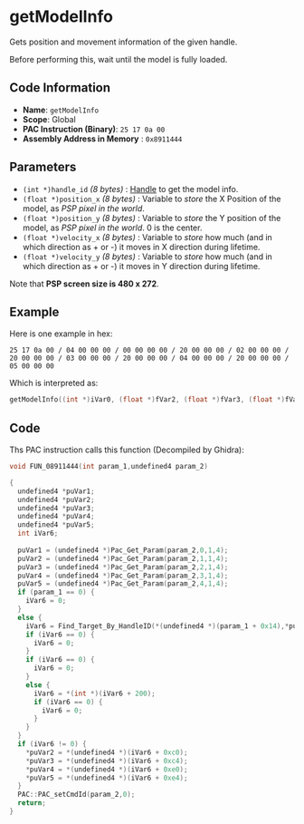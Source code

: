 # getModelInfo

Gets position and movement information of the given handle.

Before performing this, wait until the model is fully loaded.

## Code Information

- **Name**: `getModelInfo`
- **Scope**: Global
- **PAC Instruction (Binary)**: `25 17 0a 00`
- **Assembly Address in Memory** : `0x8911444`

## Parameters

- `(int *)handle_id` *(8 bytes)* : [Handle](./guide/category.md#getting-handle) to get the model info.
- `(float *)position_x` *(8 bytes)* : Variable to *store* the X Position of the model, as *PSP pixel in the world*.
- `(float *)position_y` *(8 bytes)* : Variable to *store* the Y position of the model, as *PSP pixel in the world*. 0 is the center.
- `(float *)velocity_x` *(8 bytes)* : Variable to *store* how much (and in which direction as + or -) it moves in X direction during lifetime.
- `(float *)velocity_y` *(8 bytes)* : Variable to *store* how much (and in which direction as + or -) it moves in Y direction during lifetime.

Note that **PSP screen size is 480 x 272**.

## Example

Here is one example in hex:

```25 17 0a 00 / 04 00 00 00 / 00 00 00 00 / 20 00 00 00 / 02 00 00 00 / 20 00 00 00 / 03 00 00 00 / 20 00 00 00 / 04 00 00 00 / 20 00 00 00 / 05 00 00 00```

Which is interpreted as:

```c
getModelInfo((int *)iVar0, (float *)fVar2, (float *)fVar3, (float *)fVar4, (float *)fVar5)
```

## Code

Ths PAC instruction calls this function (Decompiled by Ghidra):

```c
void FUN_08911444(int param_1,undefined4 param_2)

{
  undefined4 *puVar1;
  undefined4 *puVar2;
  undefined4 *puVar3;
  undefined4 *puVar4;
  undefined4 *puVar5;
  int iVar6;
  
  puVar1 = (undefined4 *)Pac_Get_Param(param_2,0,1,4);
  puVar2 = (undefined4 *)Pac_Get_Param(param_2,1,1,4);
  puVar3 = (undefined4 *)Pac_Get_Param(param_2,2,1,4);
  puVar4 = (undefined4 *)Pac_Get_Param(param_2,3,1,4);
  puVar5 = (undefined4 *)Pac_Get_Param(param_2,4,1,4);
  if (param_1 == 0) {
    iVar6 = 0;
  }
  else {
    iVar6 = Find_Target_By_HandleID(*(undefined4 *)(param_1 + 0x14),*puVar1,1);
    if (iVar6 == 0) {
      iVar6 = 0;
    }
    if (iVar6 == 0) {
      iVar6 = 0;
    }
    else {
      iVar6 = *(int *)(iVar6 + 200);
      if (iVar6 == 0) {
        iVar6 = 0;
      }
    }
  }
  if (iVar6 != 0) {
    *puVar2 = *(undefined4 *)(iVar6 + 0xc0);
    *puVar3 = *(undefined4 *)(iVar6 + 0xc4);
    *puVar4 = *(undefined4 *)(iVar6 + 0xe0);
    *puVar5 = *(undefined4 *)(iVar6 + 0xe4);
  }
  PAC::PAC_setCmdId(param_2,0);
  return;
}
```

